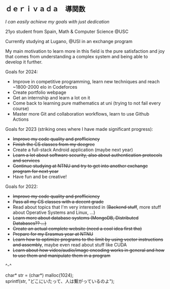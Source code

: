 ## ｄｅｒｉｖａｄａ　導関数   

_I can easily achieve my goals with just dedication_

21yo student from Spain, Math & Computer Science @USC

Currently studying at Lugano, @USI in an exchange program

My main motivation to learn more in this field is the pure satisfaction and joy that comes from understanding a complex system and being able to develop it further.

Goals for 2024:

* Improve in competitive programming, learn new techniques and reach ~1800-2000 elo in Codeforces
* Create portfolio webpage
* Get an internship and learn a lot on it
* Come back to learning pure mathematics at uni (trying to not fail every course)
* Master more Git and collaboration workflows, learn to use Github Actions 

Goals for 2023 (striking ones where I have made significant progress): 
* ~~Improve my code quality and profficiency~~
* ~~Finish the CS classes from my deegree~~
* Create a full-stack Android application (maybe next year)
* ~~Learn a lot about software security, also about authentication protocols and services~~
* ~~Continue studying at NTNU and try to get into another exchange program for next year~~
* Have fun and be creative!

Goals for 2022:

* ~~Improve my code quality and profficiency~~
* ~~Pass all my CS classes with a decent grade~~
* Read about topics that I'm very interested in (~~Backend stuff~~, more stuff about Operative Systems and Linux, ...)
* ~~Learn more about database systems (MongoDB, Distributed Databases?? ...)~~
* ~~Create an actual complete website (need a cool idea first tho)~~
* ~~Prepare for my Erasmus year at NTNU~~
* ~~Learn how to optimize programs to the limit by using vector instructions and assembly~~, maybe even read about stuff like CUDA
* ~~Learn about how video/audio/image encoding works in general and how to use them and manipulate them in a program~~

^-^

char* str = (char*) malloc(1024);\
sprintf(str, "どこにいたって、人は繋がっているのよ");
